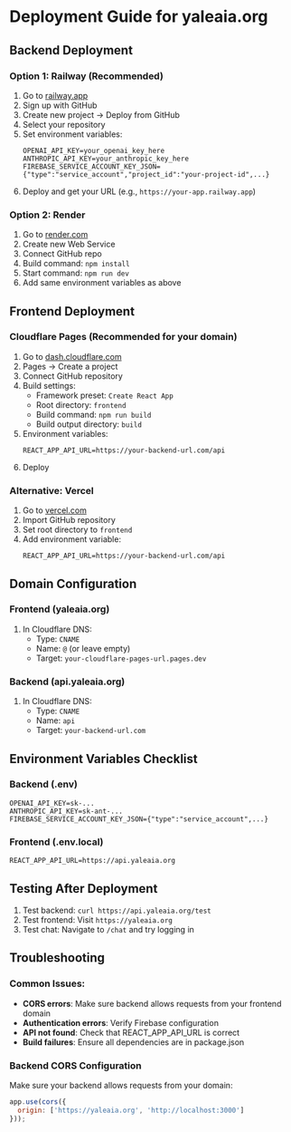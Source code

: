 # Deployment Guide for yaleaia.org

## Backend Deployment

### Option 1: Railway (Recommended)
1. Go to [railway.app](https://railway.app)
2. Sign up with GitHub
3. Create new project → Deploy from GitHub
4. Select your repository
5. Set environment variables:
   ```
   OPENAI_API_KEY=your_openai_key_here
   ANTHROPIC_API_KEY=your_anthropic_key_here
   FIREBASE_SERVICE_ACCOUNT_KEY_JSON={"type":"service_account","project_id":"your-project-id",...}
   ```
6. Deploy and get your URL (e.g., `https://your-app.railway.app`)

### Option 2: Render
1. Go to [render.com](https://render.com)
2. Create new Web Service
3. Connect GitHub repo
4. Build command: `npm install`
5. Start command: `npm run dev`
6. Add same environment variables as above

## Frontend Deployment

### Cloudflare Pages (Recommended for your domain)
1. Go to [dash.cloudflare.com](https://dash.cloudflare.com)
2. Pages → Create a project
3. Connect GitHub repository
4. Build settings:
   - Framework preset: `Create React App`
   - Root directory: `frontend`
   - Build command: `npm run build`
   - Build output directory: `build`
5. Environment variables:
   ```
   REACT_APP_API_URL=https://your-backend-url.com/api
   ```
6. Deploy

### Alternative: Vercel
1. Go to [vercel.com](https://vercel.com)
2. Import GitHub repository
3. Set root directory to `frontend`
4. Add environment variable:
   ```
   REACT_APP_API_URL=https://your-backend-url.com/api
   ```

## Domain Configuration

### Frontend (yaleaia.org)
1. In Cloudflare DNS:
   - Type: `CNAME`
   - Name: `@` (or leave empty)
   - Target: `your-cloudflare-pages-url.pages.dev`

### Backend (api.yaleaia.org)
1. In Cloudflare DNS:
   - Type: `CNAME`
   - Name: `api`
   - Target: `your-backend-url.com`

## Environment Variables Checklist

### Backend (.env)
```
OPENAI_API_KEY=sk-...
ANTHROPIC_API_KEY=sk-ant-...
FIREBASE_SERVICE_ACCOUNT_KEY_JSON={"type":"service_account",...}
```

### Frontend (.env.local)
```
REACT_APP_API_URL=https://api.yaleaia.org
```

## Testing After Deployment

1. Test backend: `curl https://api.yaleaia.org/test`
2. Test frontend: Visit `https://yaleaia.org`
3. Test chat: Navigate to `/chat` and try logging in

## Troubleshooting

### Common Issues:
- **CORS errors**: Make sure backend allows requests from your frontend domain
- **Authentication errors**: Verify Firebase configuration
- **API not found**: Check that REACT_APP_API_URL is correct
- **Build failures**: Ensure all dependencies are in package.json

### Backend CORS Configuration
Make sure your backend allows requests from your domain:
```javascript
app.use(cors({
  origin: ['https://yaleaia.org', 'http://localhost:3000']
}));
``` 